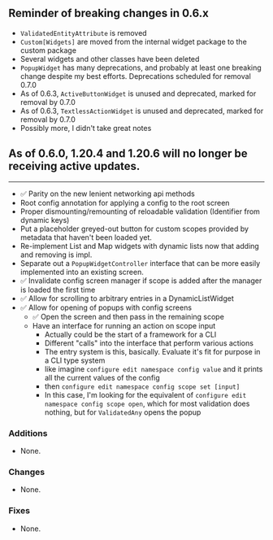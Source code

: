 ## Reminder of breaking changes in 0.6.x
* `ValidatedEntityAttribute` is removed
* `Custom[Widgets]` are moved from the internal widget package to the custom package
* Several widgets and other classes have been deleted
* `PopupWidget` has many deprecations, and probably at least one breaking change despite my best efforts. Deprecations scheduled for removal 0.7.0
* As of 0.6.3, `ActiveButtonWidget` is unused and deprecated, marked for removal by 0.7.0
* As of 0.6.3, `TextlessActionWidget` is unused and deprecated, marked for removal by 0.7.0
* Possibly more, I didn't take great notes

## As of 0.6.0, 1.20.4 and 1.20.6 will no longer be receiving active updates.

-------------------------------------

* ✅ Parity on the new lenient networking api methods
* Root config annotation for applying a config to the root screen
* Proper dismounting/remounting of reloadable validation (Identifier from dynamic keys)
* Put a placeholder greyed-out button for custom scopes provided by metadata that haven't been loaded yet.
* Re-implement List and Map widgets with dynamic lists now that adding and removing is impl.
* Separate out a `PopupWidgetController` interface that can be more easily implemented into an existing screen.
* ✅ Invalidate config screen manager if scope is added after the manager is loaded the first time
* ✅ Allow for scrolling to arbitrary entries in a DynamicListWidget
* ✅ Allow for opening of popups with config screens
  * ✅ Open the screen and then pass in the remaining scope
  * Have an interface for running an action on scope input
    * Actually could be the start of a framework for a CLI
    * Different "calls" into the interface that perform various actions
    * The entry system is this, basically. Evaluate it's fit for purpose in a CLI type system
    * like imagine `configure edit namespace config value` and it prints all the current values of the config
    * then `configure edit namespace config scope set [input]`
    * In this case, I'm looking for the equivalent of `configure edit namespace config scope open`, which for most validation does nothing, but for `ValidatedAny` opens the popup

### Additions
* None.

### Changes
* None.

### Fixes
* None.
